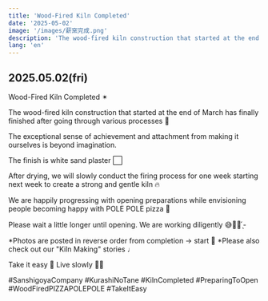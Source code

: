 ```yaml
---
title: 'Wood-Fired Kiln Completed'
date: '2025-05-02'
image: '/images/薪窯完成.png'
description: 'The wood-fired kiln construction that started at the end of March has finally been completed. Finished with white sand plaster, next week we will begin the firing process.'
lang: 'en'
---
```


## 2025.05.02(fri)

Wood-Fired Kiln Completed ✴︎

The wood-fired kiln construction that started at the end of March
has finally finished
after going through various processes 🌿

The exceptional sense of achievement and attachment
from making it ourselves
is beyond imagination.

The finish is white sand plaster ⬜️

After drying,
we will slowly conduct the firing process for one week starting next week
to create a strong and gentle kiln 🔥

We are happily progressing with opening preparations
while envisioning people becoming happy with POLE POLE pizza 💚

Please wait a little longer
until opening.
We are working diligently 😅💪🏻 ̖́-

*Photos are posted in reverse order from completion → start 👀
*Please also check out our "Kiln Making" stories ♩

Take it easy 👣
Live slowly 🐢➿

#SanshigoyaCompany #KurashiNoTane #KilnCompleted #PreparingToOpen #WoodFiredPIZZAPOLEPOLE #TakeItEasy
